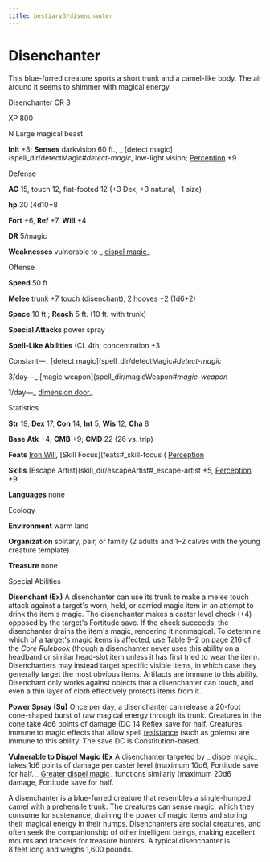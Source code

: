 ```yaml
---
title: bestiary3/disenchanter
---
```

# Disenchanter

This blue-furred creature sports a short trunk and a camel-like body. The air around it seems to shimmer with magical energy.

Disenchanter CR 3

XP 800

N Large magical beast

**Init** +3; **Senses** darkvision 60 ft., _ [detect magic](spell_dir/detectMagic#_detect-magic_, low-light vision; [Perception](skill_dir/perception#_perception) +9

Defense

**AC** 15, touch 12, flat-footed 12 (+3 Dex, +3 natural, –1 size)

**hp** 30 (4d10+8

**Fort** +6, **Ref** +7, **Will** +4

**DR** 5/magic

**Weaknesses** vulnerable to _ [dispel magic](spell_dir/dispelMagic#_dispel-magic)_

Offense

**Speed** 50 ft.

**Melee** trunk +7 touch (disenchant), 2 hooves +2 (1d6+2)

**Space** 10 ft.; **Reach** 5 ft. (10 ft. with trunk)

**Special Attacks** power spray

**Spell-Like Abilities** (CL 4th; concentration +3

Constant—_ [detect magic](spell_dir/detectMagic#_detect-magic_

3/day—_ [magic weapon](spell_dir/magicWeapon#_magic-weapon_

1/day—_ [dimension door](spell_dir/dimensionDoor#_dimension-door)_

Statistics

**Str** 19, **Dex** 17, **Con** 14, **Int** 5, **Wis** 12, **Cha** 8

**Base Atk** +4; **CMB** +9; **CMD** 22 (26 vs. trip)

**Feats** [Iron Will](feats#_iron-will), [Skill Focus](feats#_skill-focus ( [Perception](skill_dir/perception#_perception)

**Skills** [Escape Artist](skill_dir/escapeArtist#_escape-artist +5, [Perception](skill_dir/perception#_perception) +9

**Languages** none

Ecology

**Environment** warm land

**Organization** solitary, pair, or family (2 adults and 1–2 calves with the young creature template)

**Treasure** none

Special Abilities

**Disenchant (Ex)** A disenchanter can use its trunk to make a melee touch attack against a target's worn, held, or carried magic item in an attempt to drink the item's magic. The disenchanter makes a caster level check (+4) opposed by the target's Fortitude save. If the check succeeds, the disenchanter drains the item's magic, rendering it nonmagical. To determine which of a target's magic items is affected, use Table 9–2 on page 216 of the _Core Rulebook_ (though a disenchanter never uses this ability on a headband or similar head-slot item unless it has first tried to wear the item). Disenchanters may instead target specific visible items, in which case they generally target the most obvious items. Artifacts are immune to this ability. Disenchant only works against objects that a disenchanter can touch, and even a thin layer of cloth effectively protects items from it.

**Power Spray (Su)** Once per day, a disenchanter can release a 20-foot cone-shaped burst of raw magical energy through its trunk. Creatures in the cone take 4d6 points of damage (DC 14 Reflex save for half. Creatures immune to magic effects that allow spell [resistance](monster_dir/universalMonsterRules#_resistance) (such as golems) are immune to this ability. The save DC is Constitution-based.

**Vulnerable to Dispel Magic (Ex** A disenchanter targeted by _ [dispel magic](spell_dir/dispelMagic#_dispel-magic)_ takes 1d6 points of damage per caster level (maximum 10d6, Fortitude save for half. _ [Greater dispel magic](spell_dir/dispelMagic#_dispel-magic-greater)_ functions similarly (maximum 20d6 damage, Fortitude save for half.

A disenchanter is a blue-furred creature that resembles a single-humped camel with a prehensile trunk. The creatures can sense magic, which they consume for sustenance, draining the power of magic items and storing their magical energy in their humps. Disenchanters are social creatures, and often seek the companionship of other intelligent beings, making excellent mounts and trackers for treasure hunters. A typical disenchanter is   
8 feet long and weighs 1,600 pounds.

